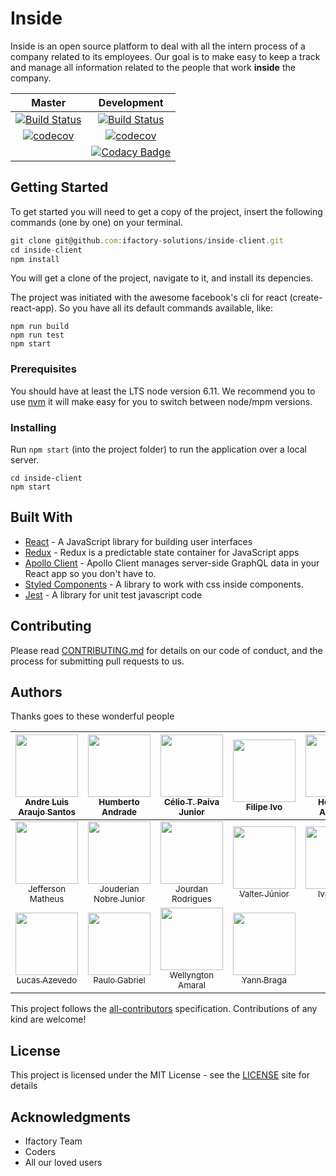 # Inside

Inside is an open source platform to deal with all the intern process of a company related to its employees. Our goal is to make easy to keep a track and manage all information related to the people that work **inside** the company.

| Master | Development |
| :----: | :---------: |
| [![Build Status][travis_badge_master]][travis_link] | [![Build Status][travis_badge_development]][travis_link] |
| [![codecov][codecov_badge_master]][codecov_link] | [![codecov][codecov_badge_development]][codecov_link] |
| | [![Codacy Badge](https://api.codacy.com/project/badge/Grade/d701864e180848c5a645e1717d8e1fee)](https://www.codacy.com/app/ifactory-solutions/inside-client?utm_source=github.com&amp;utm_medium=referral&amp;utm_content=ifactory-solutions/inside-client&amp;utm_campaign=Badge_Grade) |
## Getting Started

To get started you will need to get a copy of the project, insert the following commands (one by one) on your terminal.

```javascript
git clone git@github.com:ifactory-solutions/inside-client.git
cd inside-client
npm install
```

You will get a clone of the project, navigate to it, and install its depencies.

The project was initiated with the awesome facebook's cli for react (create-react-app). So you have all its default commands available, like:

```
npm run build
npm run test
npm start
```

### Prerequisites

You should have at least the LTS node version 6.11. We recommend you to use [nvm](https://github.com/creationix/nvm) it will make easy for you to switch between node/mpm versions.


### Installing

Run `npm start` (into the project folder) to run the application over a local server.

```
cd inside-client
npm start
```

## Built With

* [React](https://facebook.github.io/react/) - A JavaScript library for building user interfaces
* [Redux](http://redux.js.org/) - Redux is a predictable state container for JavaScript apps
* [Apollo Client](http://dev.apollodata.com/react/) - Apollo Client manages server-side GraphQL data in your React app so you don't have to.
* [Styled Components](https://www.styled-components.com/) - A library to work with css inside components.
* [Jest](https://facebook.github.io/jest/) - A library for unit test javascript code

## Contributing

Please read [CONTRIBUTING.md](CONTRIBUTING.md) for details on our code of conduct, and the process for submitting pull requests to us.


## Authors

Thanks goes to these wonderful people

<!-- ALL-CONTRIBUTORS-LIST:START - Do not remove or modify this section -->
| [<img src="https://avatars0.githubusercontent.com/u/20783450?v=4&s=460" width="100px;"/><br /><sub>Andre Luis Araujo Santos</sub>](https://github.com/andrelas1) | [<img src="https://avatars2.githubusercontent.com/u/32068056?v=4&s=460" width="100px;"/><br /><sub>Humberto Andrade</sub>](https://github.com/chumbertoandrade)<br /> | [<img src="https://avatars1.githubusercontent.com/u/11651330?v=4&s=460" width="100px;"/><br /><sub>Célio T. Paiva Junior</sub>](https://github.com/cjuniorr)<br /> | [<img src="https://avatars1.githubusercontent.com/u/7153429?v=4&s=460" width="100px;"/><br /><sub>Filipe Ivo</sub>](https://github.com/filipeivo10)<br /> | [<img src="https://avatars2.githubusercontent.com/u/6731006?v=4&s=460" width="100px;"/><br /><sub>Henrique Andrade</sub>](https://github.com/handrade)<br /> | [<img src="https://avatars2.githubusercontent.com/u/2815506?v=4&s=460" width="100px;"/><br /><sub>Igor Moura</sub>](https://github.com/igormoura)<br /> | [<img src="https://avatars3.githubusercontent.com/u/9323529?v=4&s=460" width="100px;"/><br /><sub>Italo Pessoa</sub>](https://github.com/italopessoa)<br /> |
| :---: | :---: | :---: | :---: | :---: | :---: | :---: |
| [<img src="https://avatars2.githubusercontent.com/u/13180987?v=4&s=460" width="100px;"/><br /><sub>Jefferson Matheus</sub>](https://github.com/Jefferson227)<br /> | [<img src="https://avatars3.githubusercontent.com/u/1559013?v=4&s=460" width="100px;"/><br /><sub>Jouderian Nobre Junior</sub>](https://github.com/jouderianjr)<br /> | [<img src="https://avatars2.githubusercontent.com/u/6227037?v=4&s=460" width="100px;"/><br /><sub>Jourdan Rodrigues</sub>](https://github.com/jourdanrodrigues)<br /> | [<img src="https://avatars2.githubusercontent.com/u/397790?v=4&s=460" width="100px;"/><br /><sub>Valter Júnior</sub>](https://github.com/jvcjunior)<br /> | [<img src="https://avatars0.githubusercontent.com/u/32167508?v=4&s=460" width="100px;"/><br /><sub>Ivan Kenji</sub>](https://github.com/kenjiivan)<br /> | [<img src="https://avatars0.githubusercontent.com/u/2501144?v=4&s=460" width="100px;"/><br /><sub>Daniel Laurindo</sub>](https://github.com/laurindo)<br /> | [<img src="https://avatars3.githubusercontent.com/u/2575262?v=4&s=460" width="100px;"/><br /><sub>Caroline da Silva Rodrigues</sub>](https://github.com/loracsilva)<br />
| [<img src="https://avatars3.githubusercontent.com/u/11963735?v=4&s=460" width="100px;"/><br /><sub>Lucas Azevedo</sub>](https://github.com/lucasazevedoqx)<br /> | [<img src="https://avatars3.githubusercontent.com/u/9358427?v=4&s=460" width="100px;"/><br /><sub>Paulo Gabriel</sub>](https://github.com/paulonotz0r)<br /> | [<img src="https://avatars0.githubusercontent.com/u/3047016?v=4&s=460" width="100px;"/><br /><sub>Wellyngton Amaral</sub>](https://github.com/wellyal)<br /> | [<img src="https://avatars2.githubusercontent.com/u/1671563?v=4&s=460" width="100px;"/><br /><sub>Yann Braga</sub>](https://github.com/yannbf)<br />
<!-- ALL-CONTRIBUTORS-LIST:END -->

This project follows the [all-contributors](https://github.com/kentcdodds/all-contributors) specification.
Contributions of any kind are welcome!

## License

This project is licensed under the MIT License - see the [LICENSE](LICENSE) site for details

## Acknowledgments

* Ifactory Team
* Coders
* All our loved users

[codecov_badge_master]: https://codecov.io/gh/ifactory-solutions/inside_client/branch/master/graph/badge.svg
[codecov_badge_development]: https://codecov.io/gh/ifactory-solutions/inside_client/branch/development/graph/badge.svg
[codecov_link]: https://codecov.io/gh/ifactory-solutions/inside_client
[travis_badge_master]: https://travis-ci.org/ifactory-solutions/inside_client.svg?branch=master
[travis_badge_development]: https://travis-ci.org/ifactory-solutions/inside_client.svg?branch=development
[travis_link]: https://travis-ci.org/ifactory-solutions/inside_client
